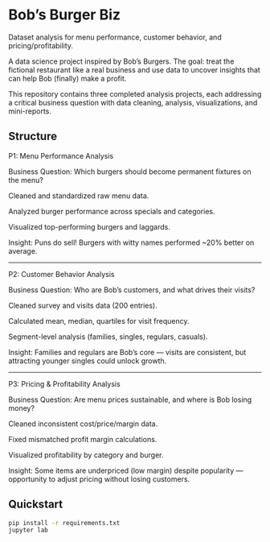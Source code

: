 # Bob’s Burger Biz

Dataset analysis for menu performance, customer behavior, and pricing/profitability. 


A data science project inspired by Bob’s Burgers.
The goal: treat the fictional restaurant like a real business and use data to uncover insights that can help Bob (finally) make a profit.

This repository contains three completed analysis projects, each addressing a critical business question with data cleaning, analysis, visualizations, and mini-reports.

## Structure
P1: Menu Performance Analysis

Business Question: Which burgers should become permanent fixtures on the menu?

Cleaned and standardized raw menu data.

Analyzed burger performance across specials and categories.

Visualized top-performing burgers and laggards.

Insight: Puns do sell! Burgers with witty names performed ~20% better on average.



---

P2: Customer Behavior Analysis

Business Question: Who are Bob’s customers, and what drives their visits?

Cleaned survey and visits data (200 entries).

Calculated mean, median, quartiles for visit frequency.

Segment-level analysis (families, singles, regulars, casuals).

Insight: Families and regulars are Bob’s core — visits are consistent, but attracting younger singles could unlock growth.



---

P3: Pricing & Profitability Analysis

Business Question: Are menu prices sustainable, and where is Bob losing money?

Cleaned inconsistent cost/price/margin data.

Fixed mismatched profit margin calculations.

Visualized profitability by category and burger.

Insight: Some items are underpriced (low margin) despite popularity — opportunity to adjust pricing without losing customers.




## Quickstart
```bash
pip install -r requirements.txt
jupyter lab
```

